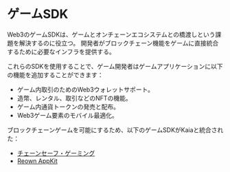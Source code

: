 # ゲームSDK

Web3のゲームSDKは、ゲームとオンチェーンエコシステムとの橋渡しという課題を解決するのに役立つ。 開発者がブロックチェーン機能をゲームに直接統合するために必要なインフラを提供する。

これらのSDKを使用することで、ゲーム開発者はゲームアプリケーションに以下の機能を追加することができます：

- ゲーム内取引のためのWeb3ウォレットサポート。
- 造幣、レンタル、取引などのNFTの機能。
- ゲーム内通貨トークンの発売と配布。
- Web3ゲーム要素のモバイル最適化。

ブロックチェーンゲームを可能にするため、以下のゲームSDKがKaiaと統合された：

- [チェーンセーフ・ゲーミング](chainsafe.md)
- [Reown AppKit](reown.md)
